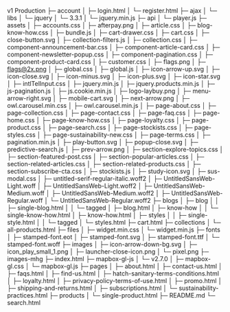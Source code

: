 
v1 Production
├─ account
│  ├─ login.html
│  └─ register.html
├─ ajax
│  └─ libs
│     └─ jquery
│        └─ 3.3.1
│           └─ jquery.min.js
├─ api
│  └─ player.js
├─ assets
│  ├─ accounts.css
│  ├─ afterpay.png
│  ├─ article.css
│  ├─ blog-know-how.css
│  ├─ bundle.js
│  ├─ cart-drawer.css
│  ├─ cart.css
│  ├─ close-button.svg
│  ├─ collection-filters.js
│  ├─ collection.css
│  ├─ component-announcement-bar.css
│  ├─ component-article-card.css
│  ├─ component-newsletter-popup.css
│  ├─ component-pagination.css
│  ├─ component-product-card.css
│  ├─ customer.css
│  ├─ flags.png
│  ├─ flags@2x.png
│  ├─ global.css
│  ├─ global.js
│  ├─ icon-arrow-up.svg
│  ├─ icon-close.svg
│  ├─ icon-minus.svg
│  ├─ icon-plus.svg
│  ├─ icon-star.svg
│  ├─ intlTelInput.css
│  ├─ jquery.min.js
│  ├─ jquery.products.min.js
│  ├─ js-pagination.js
│  ├─ js.cookie.min.js
│  ├─ logo-laybuy.png
│  ├─ menu-arrow-right.svg
│  ├─ mobile-cart.svg
│  ├─ next-arrow.png
│  ├─ owl.carousel.min.css
│  ├─ owl.carousel.min.js
│  ├─ page-about.css
│  ├─ page-collection.css
│  ├─ page-contact.css
│  ├─ page-faq.css
│  ├─ page-home.css
│  ├─ page-know-how.css
│  ├─ page-loyalty.css
│  ├─ page-product.css
│  ├─ page-search.css
│  ├─ page-stockists.css
│  ├─ page-styles.css
│  ├─ page-sustainability-new.css
│  ├─ page-terms.css
│  ├─ pagination.min.js
│  ├─ play-button.svg
│  ├─ popup-close.svg
│  ├─ predictive-search.js
│  ├─ prev-arrow.png
│  ├─ section-explore-topics.css
│  ├─ section-featured-post.css
│  ├─ section-popular-articles.css
│  ├─ section-related-articles.css
│  ├─ section-related-products.css
│  ├─ section-subscribe-cta.css
│  ├─ stockists.js
│  ├─ study-icon.svg
│  ├─ sus-modal.css
│  ├─ untitled-serif-regular-italic.woff2
│  ├─ UntitledSansWeb-Light.woff
│  ├─ UntitledSansWeb-Light.woff2
│  ├─ UntitledSansWeb-Medium.woff
│  ├─ UntitledSansWeb-Medium.woff2
│  ├─ UntitledSansWeb-Regular.woff
│  └─ UntitledSansWeb-Regular.woff2
├─ blogs
│  ├─ blog
│  │  ├─ single-blog.html
│  │  └─ tagged
│  ├─ blog.html
│  ├─ know-how
│  │  └─ single-know-how.html
│  ├─ know-how.html
│  ├─ styles
│  │  ├─ single-style.html
│  │  └─ tagged
│  └─ styles.html
├─ cart.html
├─ collections
│  └─ all-products.html
├─ files
│  ├─ widget.min.css
│  └─ widget.min.js
├─ fonts
│  ├─ stamped-font.eot
│  ├─ stamped-font.svg
│  ├─ stamped-font.ttf
│  └─ stamped-font.woff
├─ images
│  ├─ icon-arrow-down-bg.svg
│  ├─ icon_play_small_1.png
│  ├─ launcher-close-icon.png
│  └─ pixel.png
├─ images-mhg
├─ index.html
├─ mapbox-gl-js
│  └─ v2.7.0
│     ├─ mapbox-gl.css
│     └─ mapbox-gl.js
├─ pages
│  ├─ about.html
│  ├─ contact-us.html
│  ├─ faqs.html
│  ├─ find-us.html
│  ├─ hatch-sanitary-terms-conditions.html
│  ├─ loyalty.html
│  ├─ privacy-policy-terms-of-use.html
│  ├─ promo.html
│  ├─ shipping-and-returns.html
│  ├─ subscriptions.html
│  └─ sustainability-practices.html
├─ products
│  └─ single-product.html
├─ README.md
└─ search.html